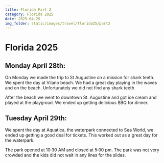 ```yaml
---
title: Florida Part 2
category: Florida 2025
date: 2025-04-29
img_folder: static/images/travel/florida25/part2
---
```


# Florida 2025


## Monday April 28th:

On Monday we made the trip to St Augustine on a mission for shark teeth. We spent the day at Vilano beach. We had a great day playing in the waves and on the beach. 
Unfortunately we did not find any shark teeth.

After the beach we went to downtown St. Augustine and got ice cream and played at the playgroud. We ended up getting delicious BBQ for dinner.


## Tuesday April 29th:

We spent the day at Aquatica, the waterpark connected to Sea World, we ended up getting a good deal for tickets. This worked out as a great day for the waterpark.

The park opened at 10:30 AM and closed at 5:00 pm. The park was not very crowded and the kids did not wait in any lines for the slides.


